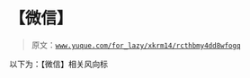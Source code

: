 # 【微信】

> 原文：[`www.yuque.com/for_lazy/xkrm14/rcthbmy4dd8wfogq`](https://www.yuque.com/for_lazy/xkrm14/rcthbmy4dd8wfogq)

以下为：【微信】相关风向标 

